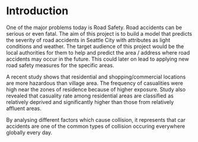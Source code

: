 # Introduction
One of the major problems today is Road Safety. Road accidents can be serious or even fatal. The aim of this project is to build a model that predicts the severity of road accidents in Seattle City with attributes as light conditions and weather.
The target audience of this project would be the local authorities for them to help and predict the area / address where road accidents may occur in the future. This could later on lead to applying new road safety measures for the specific areas.

A recent study shows that residential and shopping/commercial locations are more hazardous than village area. The frequency of casualities were high near the  zones of residence because of higher exposure. Study also revealed that casuality rate among residential areas are classified as relatively deprived and significantly higher than those from relatively affluent areas.

By analysing different factors which cause collision, it represents that car accidents are one of the common types of collision occuring everywhere globally every day. 
